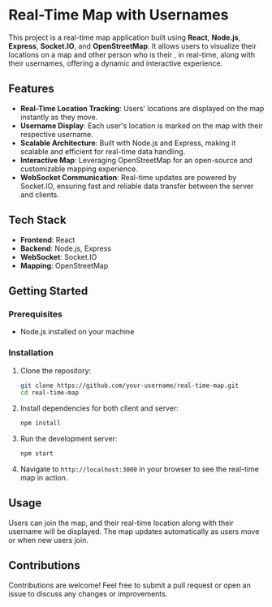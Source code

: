 


# Real-Time Map with Usernames

This project is a real-time map application built using **React**, **Node.js**, **Express**, **Socket.IO**, and **OpenStreetMap**. It allows users to visualize their locations on a map and other person who is their  ,  in real-time, along with their usernames, offering a dynamic and interactive experience.

## Features

- **Real-Time Location Tracking**: Users' locations are displayed on the map instantly as they move.
- **Username Display**: Each user's location is marked on the map with their respective username.
- **Scalable Architecture**: Built with Node.js and Express, making it scalable and efficient for real-time data handling.
- **Interactive Map**: Leveraging OpenStreetMap for an open-source and customizable mapping experience.
- **WebSocket Communication**: Real-time updates are powered by Socket.IO, ensuring fast and reliable data transfer between the server and clients.

## Tech Stack

- **Frontend**: React
- **Backend**: Node.js, Express
- **WebSocket**: Socket.IO
- **Mapping**: OpenStreetMap

## Getting Started

### Prerequisites

- Node.js installed on your machine

### Installation

1. Clone the repository:
   ```bash
   git clone https://github.com/your-username/real-time-map.git
   cd real-time-map
   ```

2. Install dependencies for both client and server:
   ```bash
   npm install
   ```

3. Run the development server:
   ```bash
   npm start
   ```

4. Navigate to `http://localhost:3000` in your browser to see the real-time map in action.

## Usage

Users can join the map, and their real-time location along with their username will be displayed. The map updates automatically as users move or when new users join.

## Contributions

Contributions are welcome! Feel free to submit a pull request or open an issue to discuss any changes or improvements.

